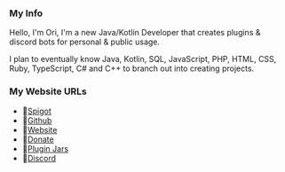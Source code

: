 
### My Info

Hello, I'm Ori, I'm a new Java/Kotlin Developer that creates plugins & discord bots for personal & public usage.

I plan to eventually know Java, Kotlin, SQL, JavaScript, PHP, HTML, CSS, Ruby, TypeScript, C# and C++ to branch out into creating projects. 

### My Website URLs
* 🌟[Spigot](https://www.spigotmc.org/members/oribuin.556774/)
* 🌟[Github](https://github.com/Oribuin/)
* 🌟[Website](https://oribuin.xyz/)
* 🌟[Donate](https://oribuin.xyz/donate)
* 🌟[Plugin Jars](https://jars.oribuin.xyz)
* 🌟[Discord](https://oribuin.xyz/support/)
